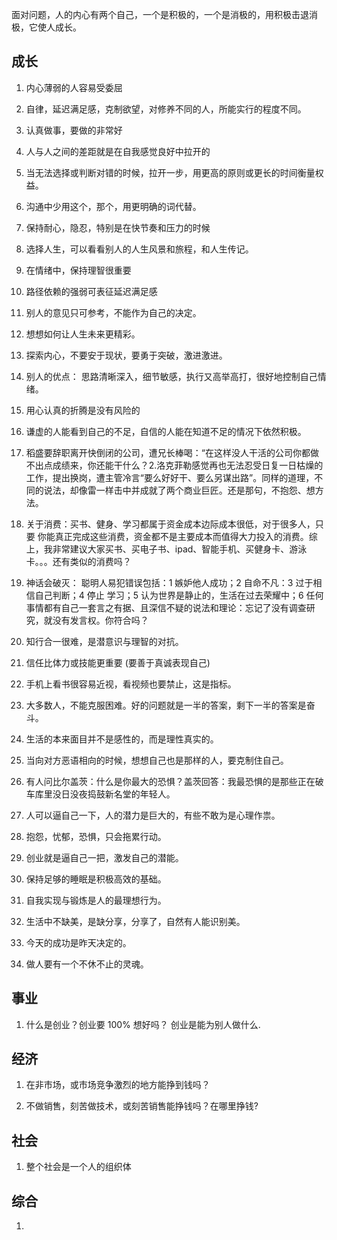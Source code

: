 
面对问题，人的内心有两个自己，一个是积极的，一个是消极的，用积极击退消极，它使人成长。



## 成长

1. 内心薄弱的人容易受委屈

2. 自律，延迟满足感，克制欲望，对修养不同的人，所能实行的程度不同。

3. 认真做事，要做的非常好

4. 人与人之间的差距就是在自我感觉良好中拉开的

5. 当无法选择或判断对错的时候，拉开一步，用更高的原则或更长的时间衡量权益。

6. 沟通中少用这个，那个，用更明确的词代替。

7. 保持耐心，隐忍，特别是在快节奏和压力的时候

8. 选择人生，可以看看别人的人生风景和旅程，和人生传记。

9. 在情绪中，保持理智很重要

10. 路径依赖的强弱可表征延迟满足感

11. 别人的意见只可参考，不能作为自己的决定。

12. 想想如何让人生未来更精彩。

13. 探索内心，不要安于现状，要勇于突破，激进激进。

14. 别人的优点： 思路清晰深入，细节敏感，执行又高举高打，很好地控制自己情绪。

15. 用心认真的折腾是没有风险的 

16. 谦虚的人能看到自己的不足，自信的人能在知道不足的情况下依然积极。 

17. 稻盛要辞职离开快倒闭的公司，遭兄长棒喝：“在这样没人干活的公司你都做不出点成绩来，你还能干什么？2.洛克菲勒感觉再也无法忍受日复一日枯燥的工作，提出换岗，遭主管冷言“要么好好干、要么另谋出路”。同样的道理，不同的说法，却像雷一样击中并成就了两个商业巨匠。还是那句，不抱怨、想方法。 

18. 关于消费：买书、健身、学习都属于资金成本边际成本很低，对于很多人，只要 你能真正完成这些消费，资金都不是主要成本而值得大力投入的消费。综上，我非常建议大家买书、买电子书、ipad、智能手机、买健身卡、游泳卡。。。还有类似的消费吗？ 

19. 神话会破灭： 聪明人易犯错误包括：1 嫉妒他人成功；2 自命不凡：3 过于相信自己判断；4 停止 学习；5 认为世界是静止的，生活在过去荣耀中；6 任何事情都有自己一套言之有据、且深信不疑的说法和理论：忘记了没有调查研究，就没有发言权。你符合吗？ 

20. 知行合一很难，是潜意识与理智的对抗。

21. 信任比体力或技能更重要 (要善于真诚表现自己)

22. 手机上看书很容易近视，看视频也要禁止，这是指标。

23. 大多数人，不能克服困难。好的问题就是一半的答案，剩下一半的答案是奋斗。

24. 生活的本来面目并不是感性的，而是理性真实的。

25. 当向对方恶语相向的时候，想想自己也是那样的人，要克制住自己。

26. 有人问比尔盖茨：什么是你最大的恐惧？盖茨回答：我最恐惧的是那些正在破车库里没日没夜捣鼓新名堂的年轻人。 

27. 人可以逼自己一下，人的潜力是巨大的，有些不敢为是心理作祟。

28. 抱怨，忧郁，恐惧，只会拖累行动。

29. 创业就是逼自己一把，激发自己的潜能。

30. 保持足够的睡眠是积极高效的基础。

31. 自我实现与锻炼是人的最理想行为。

32. 生活中不缺美，是缺分享，分享了，自然有人能识别美。

33. 今天的成功是昨天决定的。

34. 做人要有一个不休不止的灵魂。

## 事业

1. 什么是创业？创业要 100% 想好吗？
创业是能为别人做什么.



## 经济

1. 在非市场，或市场竞争激烈的地方能挣到钱吗？

2. 不做销售，刻苦做技术，或刻苦销售能挣钱吗？在哪里挣钱?

## 社会

1. 整个社会是一个人的组织体

## 综合

1. 
